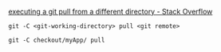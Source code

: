 [executing a git pull from a different directory - Stack Overflow](https://stackoverflow.com/questions/7622616/executing-a-git-pull-from-a-different-directory)

```
git -C <git-working-directory> pull <git remote>
```

```
git -C checkout/myApp/ pull
```